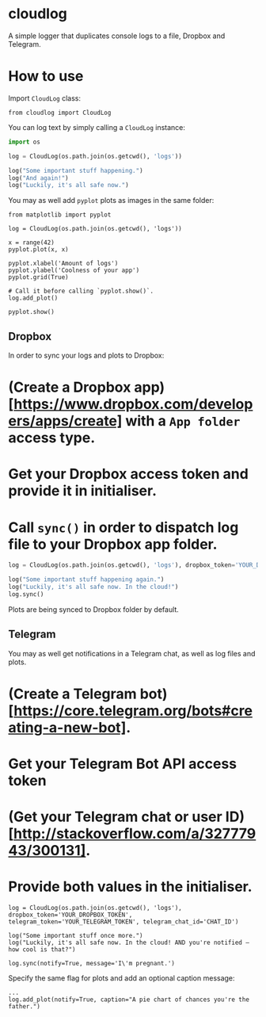 # cloudlog
A simple logger that duplicates console logs to a file, Dropbox and Telegram.

# How to use
Import `CloudLog` class:
```
from cloudlog import CloudLog
```

You can log text by simply calling a `CloudLog` instance:
```python
import os

log = CloudLog(os.path.join(os.getcwd(), 'logs'))

log("Some important stuff happening.")
log("And again!")
log("Luckily, it's all safe now.")
```

You may as well add `pyplot` plots as images in the same folder:
```
from matplotlib import pyplot

log = CloudLog(os.path.join(os.getcwd(), 'logs'))

x = range(42)
pyplot.plot(x, x)

pyplot.xlabel('Amount of logs')
pyplot.ylabel('Coolness of your app')
pyplot.grid(True)

# Call it before calling `pyplot.show()`.
log.add_plot()

pyplot.show()
```

## Dropbox
In order to sync your logs and plots to Dropbox: 
# (Create a Dropbox app)[https://www.dropbox.com/developers/apps/create] with a `App folder` access type.
# Get your Dropbox access token and provide it in initialiser.
# Call `sync()` in order to dispatch log file to your Dropbox app folder.

```python
log = CloudLog(os.path.join(os.getcwd(), 'logs'), dropbox_token='YOUR_DROPBOX_TOKEN_HERE')

log("Some important stuff happening again.")
log("Luckily, it's all safe now. In the cloud!")
log.sync()
```

Plots are being synced to Dropbox folder by default.

## Telegram
You may as well get notifications in a Telegram chat, as well as log files and plots.
# (Create a Telegram bot)[https://core.telegram.org/bots#creating-a-new-bot].
# Get your Telegram Bot API access token
# (Get your Telegram chat or user ID)[http://stackoverflow.com/a/32777943/300131].
# Provide both values in the initialiser.

```
log = CloudLog(os.path.join(os.getcwd(), 'logs'), dropbox_token='YOUR_DROPBOX_TOKEN', telegram_token='YOUR_TELEGRAM_TOKEN', telegram_chat_id='CHAT_ID')

log("Some important stuff once more.")
log("Luckily, it's all safe now. In the cloud! AND you're notified — how cool is that?")

log.sync(notify=True, message='I\'m pregnant.')
```

Specify the same flag for plots and add an optional caption message:
```
...
log.add_plot(notify=True, caption="A pie chart of chances you're the father.")
```